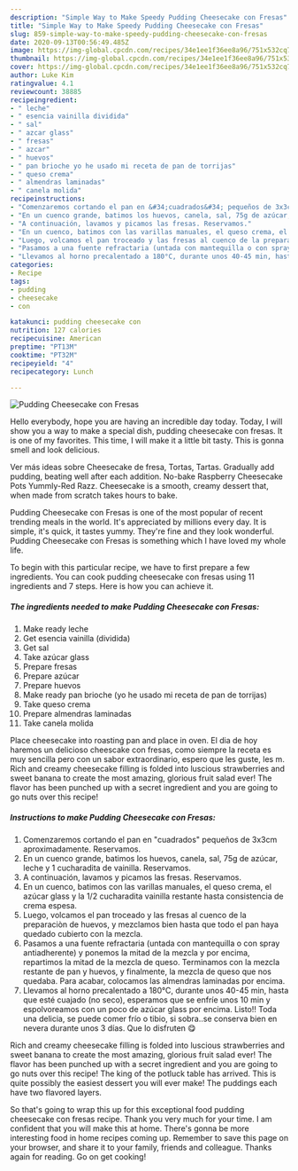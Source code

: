 ```yaml
---
description: "Simple Way to Make Speedy Pudding Cheesecake con Fresas"
title: "Simple Way to Make Speedy Pudding Cheesecake con Fresas"
slug: 859-simple-way-to-make-speedy-pudding-cheesecake-con-fresas
date: 2020-09-13T00:56:49.485Z
image: https://img-global.cpcdn.com/recipes/34e1ee1f36ee8a96/751x532cq70/pudding-cheesecake-con-fresas-foto-principal.jpg
thumbnail: https://img-global.cpcdn.com/recipes/34e1ee1f36ee8a96/751x532cq70/pudding-cheesecake-con-fresas-foto-principal.jpg
cover: https://img-global.cpcdn.com/recipes/34e1ee1f36ee8a96/751x532cq70/pudding-cheesecake-con-fresas-foto-principal.jpg
author: Luke Kim
ratingvalue: 4.1
reviewcount: 38885
recipeingredient:
- " leche"
- " esencia vainilla dividida"
- " sal"
- " azcar glass"
- " fresas"
- " azcar"
- " huevos"
- " pan brioche yo he usado mi receta de pan de torrijas"
- " queso crema"
- " almendras laminadas"
- " canela molida"
recipeinstructions:
- "Comenzaremos cortando el pan en &#34;cuadrados&#34; pequeños de 3x3cm aproximadamente. Reservamos."
- "En un cuenco grande, batimos los huevos, canela, sal, 75g de azúcar, leche y 1 cucharadita de vainilla. Reservamos."
- "A continuación, lavamos y picamos las fresas. Reservamos."
- "En un cuenco, batimos con las varillas manuales, el queso crema, el azúcar glass y la 1/2 cucharadita vainilla restante hasta consistencia de crema espesa."
- "Luego, volcamos el pan troceado y las fresas al cuenco de la preparaciòn de huevos, y mezclamos bien hasta que todo el pan haya quedado cubierto con la mezcla."
- "Pasamos a una fuente refractaria (untada con mantequilla o con spray antiadherente) y ponemos la mitad de la mezcla y por encima, repartimos la mitad de la mezcla de queso. Terminamos con la mezcla restante de pan y huevos, y finalmente, la mezcla de queso que nos quedaba. Para acabar, colocamos las almendras laminadas por encima."
- "Llevamos al horno precalentado a 180°C, durante unos 40-45 min, hasta que esté cuajado (no seco), esperamos que se enfríe unos 10 min y espolvoreamos con un poco de azúcar glass por encima. Listo!! Toda una delicia, se puede comer frío o tibio, si sobra..se conserva bien en nevera durante unos 3 días. Que lo disfruten 😋"
categories:
- Recipe
tags:
- pudding
- cheesecake
- con

katakunci: pudding cheesecake con 
nutrition: 127 calories
recipecuisine: American
preptime: "PT13M"
cooktime: "PT32M"
recipeyield: "4"
recipecategory: Lunch

---
```



![Pudding Cheesecake con Fresas](https://img-global.cpcdn.com/recipes/34e1ee1f36ee8a96/751x532cq70/pudding-cheesecake-con-fresas-foto-principal.jpg)

Hello everybody, hope you are having an incredible day today. Today, I will show you a way to make a special dish, pudding cheesecake con fresas. It is one of my favorites. This time, I will make it a little bit tasty. This is gonna smell and look delicious.

Ver más ideas sobre Cheesecake de fresa, Tortas, Tartas. Gradually add pudding, beating well after each addition. No-bake Raspberry Cheesecake Pots Yummly-Red Razz. Cheesecake is a smooth, creamy dessert that, when made from scratch takes hours to bake.

Pudding Cheesecake con Fresas is one of the most popular of recent trending meals in the world. It's appreciated by millions every day. It is simple, it's quick, it tastes yummy. They're fine and they look wonderful. Pudding Cheesecake con Fresas is something which I have loved my whole life.


To begin with this particular recipe, we have to first prepare a few ingredients. You can cook pudding cheesecake con fresas using 11 ingredients and 7 steps. Here is how you can achieve it.

<!--inarticleads1-->

##### The ingredients needed to make Pudding Cheesecake con Fresas:

1. Make ready  leche
1. Get  esencia vainilla (dividida)
1. Get  sal
1. Take  azúcar glass
1. Prepare  fresas
1. Prepare  azúcar
1. Prepare  huevos
1. Make ready  pan brioche (yo he usado mi receta de pan de torrijas)
1. Take  queso crema
1. Prepare  almendras laminadas
1. Take  canela molida


Place cheesecake into roasting pan and place in oven. El dia de hoy haremos un delicioso cheescake con fresas, como siempre la receta es muy sencilla pero con un sabor extraordinario, espero que les guste, les m. Rich and creamy cheesecake filling is folded into luscious strawberries and sweet banana to create the most amazing, glorious fruit salad ever! The flavor has been punched up with a secret ingredient and you are going to go nuts over this recipe! 

<!--inarticleads2-->

##### Instructions to make Pudding Cheesecake con Fresas:

1. Comenzaremos cortando el pan en &#34;cuadrados&#34; pequeños de 3x3cm aproximadamente. Reservamos.
1. En un cuenco grande, batimos los huevos, canela, sal, 75g de azúcar, leche y 1 cucharadita de vainilla. Reservamos.
1. A continuación, lavamos y picamos las fresas. Reservamos.
1. En un cuenco, batimos con las varillas manuales, el queso crema, el azúcar glass y la 1/2 cucharadita vainilla restante hasta consistencia de crema espesa.
1. Luego, volcamos el pan troceado y las fresas al cuenco de la preparaciòn de huevos, y mezclamos bien hasta que todo el pan haya quedado cubierto con la mezcla.
1. Pasamos a una fuente refractaria (untada con mantequilla o con spray antiadherente) y ponemos la mitad de la mezcla y por encima, repartimos la mitad de la mezcla de queso. Terminamos con la mezcla restante de pan y huevos, y finalmente, la mezcla de queso que nos quedaba. Para acabar, colocamos las almendras laminadas por encima.
1. Llevamos al horno precalentado a 180°C, durante unos 40-45 min, hasta que esté cuajado (no seco), esperamos que se enfríe unos 10 min y espolvoreamos con un poco de azúcar glass por encima. Listo!! Toda una delicia, se puede comer frío o tibio, si sobra..se conserva bien en nevera durante unos 3 días. Que lo disfruten 😋


Rich and creamy cheesecake filling is folded into luscious strawberries and sweet banana to create the most amazing, glorious fruit salad ever! The flavor has been punched up with a secret ingredient and you are going to go nuts over this recipe! The king of the potluck table has arrived. This is quite possibly the easiest dessert you will ever make! The puddings each have two flavored layers. 

So that's going to wrap this up for this exceptional food pudding cheesecake con fresas recipe. Thank you very much for your time. I am confident that you will make this at home. There's gonna be more interesting food in home recipes coming up. Remember to save this page on your browser, and share it to your family, friends and colleague. Thanks again for reading. Go on get cooking!
